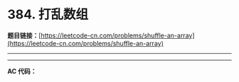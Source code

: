 # 384. 打乱数组

**题目链接：**[https://leetcode-cn.com/problems/shuffle-an-array](https://leetcode-cn.com/problems/shuffle-an-array)

---

<Cards card="leetcode_384_shuffle-an-array"></Cards>

---

**AC 代码：**

```java

```